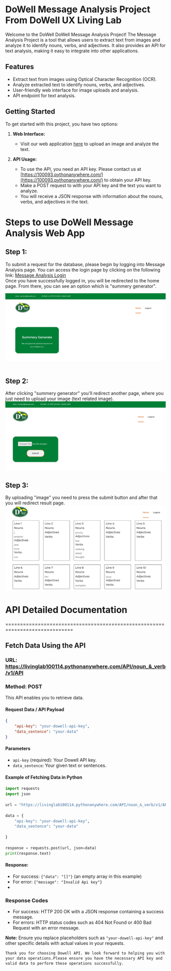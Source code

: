 # DoWell Message Analysis Project From DoWell UX Living Lab

Welcome to the DoWell DoWell Message Analysis Project! The Message Analysis Project is a tool that allows users to extract text from images and analyze it to identify nouns, verbs, and adjectives. It also provides an API for text analysis, making it easy to integrate into other applications.

## Features

- Extract text from images using Optical Character Recognition (OCR).
- Analyze extracted text to identify nouns, verbs, and adjectives.
- User-friendly web interface for image uploads and analysis.
- API endpoint for text analysis.

## Getting Started

To get started with this project, you have two options:

1. **Web Interface:**

   - Visit our web application [here](https://100093.pythonanywhere.com/) to upload an image and analyze the text.
   
2. **API Usage:**

   - To use the API, you need an API key. Please contact us at [https://100093.pythonanywhere.com/](https://100093.pythonanywhere.com/) to obtain your API key.
   - Make a POST request to with your API key and the text you want to analyze.
   - You will receive a JSON response with information about the nouns, verbs, and adjectives in the text.


# Steps to use DoWell Message Analysis Web App

## Step 1:
To submit a request for the database, please begin by logging into Message Analysis page. You can access the login page by clicking on the following link: [Message Analysis Login](https://livinglab100114.pythonanywhere.com/) <br>
Once you have successfully logged in, you will be redirected to the home page. From there, you can see an option which is "summery generator".

![Home](screenshots/home.JPG)
<br>
<br>
## Step 2:
After clicking "summery generator" you'll redirect another page, where you just need to upload your image (text related image).
![Image_Upload](screenshots/upload.JPG)
<br>
## Step 3:
By uploading "image" you need to press the submit button and after that you will redirect result page.
![Result](screenshots/result.JPG)
<br>

# API Detailed Documentation
=============================================================================
## Fetch Data Using the API

### URL: https://livinglab100114.pythonanywhere.com/API/noun_&_verb/v1/API
### Method: POST

This API enables you to retrieve data.

#### Request Data / API Payload

```json
{
    "api-key": "your-dowell-api-key",
    "data_sentence": "your-data"
}
```

#### Parameters

- `api-key` (required): Your Dowell API key.
- `data_sentence`: Your given text or sentences.

#### Example of Fetching Data in Python

```python
import requests
import json

url = "https://livinglab100114.pythonanywhere.com/API/noun_&_verb/v1/API"

data = {
    "api-key": "your-dowell-api-key",
    "data_sentence": "your-data"

}

response = requests.post(url, json=data)
print(response.text)
```

#### Response:

- For success: `{"data": "[]"}` (an empty array in this example)
- For error: `{"message": "Invalid Api key"}`
- 

### Response Codes

- For success: HTTP 200 OK with a JSON response containing a success message.
- For errors: HTTP status codes such as 404 Not Found or 400 Bad Request with an error message.

**Note:** Ensure you replace placeholders such as `"your-dowell-api-key"` and other specific details with actual values in your requests.

```
Thank you for choosing Dowell API. We look forward to helping you with your data operations.Please ensure you have the necessary API key and valid data to perform these operations successfully.
